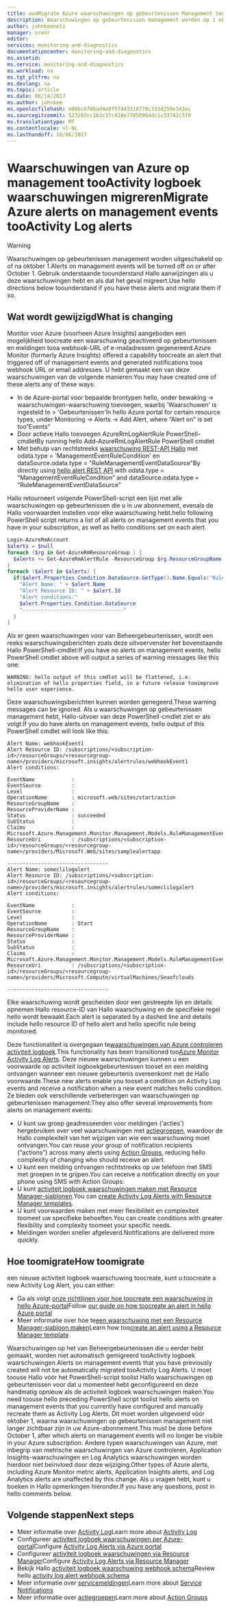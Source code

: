 ```yaml
---
title: aaaMigrate Azure waarschuwingen op gebeurtenissen Management tooActivity logboek waarschuwingen | Microsoft Docs
description: Waarschuwingen op gebeurtenissen management worden op 1 oktober verwijderd. Voorbereiden door te migreren bestaande waarschuwingen.
author: johnkemnetz
manager: orenr
editor: 
services: monitoring-and-diagnostics
documentationcenter: monitoring-and-diagnostics
ms.assetid: 
ms.service: monitoring-and-diagnostics
ms.workload: na
ms.tgt_pltfrm: na
ms.devlang: na
ms.topic: article
ms.date: 08/14/2017
ms.author: johnkem
ms.openlocfilehash: e00bc4f0bad4e8f97443310770c333d250e343ec
ms.sourcegitcommit: 523283cc1b3c37c428e77850964dc1c33742c5f0
ms.translationtype: MT
ms.contentlocale: nl-NL
ms.lasthandoff: 10/06/2017
---
```

# <a name="migrate-azure-alerts-on-management-events-tooactivity-log-alerts"></a><span data-ttu-id="7e0b0-104">Waarschuwingen van Azure op management tooActivity logboek waarschuwingen migreren</span><span class="sxs-lookup"><span data-stu-id="7e0b0-104">Migrate Azure alerts on management events tooActivity Log alerts</span></span>


> [!WARNING]
> <span data-ttu-id="7e0b0-105">Waarschuwingen op gebeurtenissen management worden uitgeschakeld op of na oktober 1.</span><span class="sxs-lookup"><span data-stu-id="7e0b0-105">Alerts on management events will be turned off on or after October 1.</span></span> <span data-ttu-id="7e0b0-106">Gebruik onderstaande toounderstand Hallo aanwijzingen als u deze waarschuwingen hebt en als dat het geval migreert.</span><span class="sxs-lookup"><span data-stu-id="7e0b0-106">Use hello directions below toounderstand if you have these alerts and migrate them if so.</span></span>
>
> 

## <a name="what-is-changing"></a><span data-ttu-id="7e0b0-107">Wat wordt gewijzigd</span><span class="sxs-lookup"><span data-stu-id="7e0b0-107">What is changing</span></span>

<span data-ttu-id="7e0b0-108">Monitor voor Azure (voorheen Azure Insights) aangeboden een mogelijkheid toocreate een waarschuwing geactiveerd op gebeurtenissen en meldingen tooa webhook-URL of e-mailadressen gegenereerd.</span><span class="sxs-lookup"><span data-stu-id="7e0b0-108">Azure Monitor (formerly Azure Insights) offered a capability toocreate an alert that triggered off of management events and generated notifications tooa webhook URL or email addresses.</span></span> <span data-ttu-id="7e0b0-109">U hebt gemaakt een van deze waarschuwingen van de volgende manieren:</span><span class="sxs-lookup"><span data-stu-id="7e0b0-109">You may have created one of these alerts any of these ways:</span></span>
* <span data-ttu-id="7e0b0-110">In de Azure-portal voor bepaalde brontypen hello, onder bewaking -> waarschuwingen-waarschuwing toevoegen, waarbij 'Waarschuwen' is ingesteld te > 'Gebeurtenissen'</span><span class="sxs-lookup"><span data-stu-id="7e0b0-110">In hello Azure portal for certain resource types, under Monitoring -> Alerts -> Add Alert, where “Alert on” is set too“Events”</span></span>
* <span data-ttu-id="7e0b0-111">Door actieve Hallo toevoegen AzureRmLogAlertRule PowerShell-cmdlet</span><span class="sxs-lookup"><span data-stu-id="7e0b0-111">By running hello Add-AzureRmLogAlertRule PowerShell cmdlet</span></span>
* <span data-ttu-id="7e0b0-112">Met behulp van rechtstreeks [waarschuwing REST-API Hallo](http://docs.microsoft.com/rest/api/monitor/alertrules) met odata.type = 'ManagementEventRuleCondition' en dataSource.odata.type = "RuleManagementEventDataSource"</span><span class="sxs-lookup"><span data-stu-id="7e0b0-112">By directly using [hello alert REST API](http://docs.microsoft.com/rest/api/monitor/alertrules) with odata.type = “ManagementEventRuleCondition” and dataSource.odata.type = “RuleManagementEventDataSource”</span></span>
 
<span data-ttu-id="7e0b0-113">Hallo retourneert volgende PowerShell-script een lijst met alle waarschuwingen op gebeurtenissen die u in uw abonnement, evenals de Hallo voorwaarden instellen voor elke waarschuwing hebt.</span><span class="sxs-lookup"><span data-stu-id="7e0b0-113">hello following PowerShell script returns a list of all alerts on management events that you have in your subscription, as well as hello conditions set on each alert.</span></span>

```powershell
Login-AzureRmAccount
$alerts = $null
foreach ($rg in Get-AzureRmResourceGroup ) {
  $alerts += Get-AzureRmAlertRule -ResourceGroup $rg.ResourceGroupName
}
foreach ($alert in $alerts) {
  if($alert.Properties.Condition.DataSource.GetType().Name.Equals("RuleManagementEventDataSource")) {
    "Alert Name: " + $alert.Name
    "Alert Resource ID: " + $alert.Id
    "Alert conditions:"
    $alert.Properties.Condition.DataSource
    "---------------------------------"
  }
} 
```

<span data-ttu-id="7e0b0-114">Als er geen waarschuwingen voor van Beheergebeurtenissen, wordt een reeks waarschuwingsberichten zoals deze uitvoervenster het bovenstaande Hallo PowerShell-cmdlet:</span><span class="sxs-lookup"><span data-stu-id="7e0b0-114">If you have no alerts on management events, hello PowerShell cmdlet above will output a series of warning messages like this one:</span></span>

`WARNING: hello output of this cmdlet will be flattened, i.e. elimination of hello properties field, in a future release tooimprove hello user experience.`

<span data-ttu-id="7e0b0-115">Deze waarschuwingsberichten kunnen worden genegeerd.</span><span class="sxs-lookup"><span data-stu-id="7e0b0-115">These warning messages can be ignored.</span></span> <span data-ttu-id="7e0b0-116">Als u waarschuwingen op gebeurtenissen management hebt, Hallo-uitvoer van deze PowerShell-cmdlet ziet er als volgt:</span><span class="sxs-lookup"><span data-stu-id="7e0b0-116">If you do have alerts on management events, hello output of this PowerShell cmdlet will look like this:</span></span>

```
Alert Name: webhookEvent1
Alert Resource ID: /subscriptions/<subscription-id>/resourceGroups/<resourcegroup-name>/providers/microsoft.insights/alertrules/webhookEvent1
Alert conditions:

EventName            : 
EventSource          : 
Level                : 
OperationName        : microsoft.web/sites/start/action
ResourceGroupName    : 
ResourceProviderName : 
Status               : succeeded
SubStatus            : 
Claims               : Microsoft.Azure.Management.Monitor.Management.Models.RuleManagementEventClaimsDataSource
ResourceUri          : /subscriptions/<subscription-id>/resourceGroups/<resourcegroup-name>/providers/Microsoft.Web/sites/samplealertapp

---------------------------------
Alert Name: someclilogalert
Alert Resource ID: /subscriptions/<subscription-id>/resourceGroups/<resourcegroup-name>/providers/microsoft.insights/alertrules/someclilogalert
Alert conditions:

EventName            : 
EventSource          : 
Level                : 
OperationName        : Start
ResourceGroupName    : 
ResourceProviderName : 
Status               : 
SubStatus            : 
Claims               : Microsoft.Azure.Management.Monitor.Management.Models.RuleManagementEventClaimsDataSource
ResourceUri          : /subscriptions/<subscription-id>/resourceGroups/<resourcegroup-name>/providers/Microsoft.Compute/virtualMachines/Seaofclouds

---------------------------------
```

<span data-ttu-id="7e0b0-117">Elke waarschuwing wordt gescheiden door een gestreepte lijn en details opnemen Hallo resource-ID van Hallo waarschuwing en de specifieke regel hello wordt bewaakt.</span><span class="sxs-lookup"><span data-stu-id="7e0b0-117">Each alert is separated by a dashed line and details include hello resource ID of hello alert and hello specific rule being monitored.</span></span>

<span data-ttu-id="7e0b0-118">Deze functionaliteit is overgegaan te[waarschuwingen van Azure controleren activiteit logboek](monitoring-activity-log-alerts.md).</span><span class="sxs-lookup"><span data-stu-id="7e0b0-118">This functionality has been transitioned too[Azure Monitor Activity Log Alerts](monitoring-activity-log-alerts.md).</span></span> <span data-ttu-id="7e0b0-119">Deze nieuwe waarschuwingen kunnen u een voorwaarde op activiteit logboekgebeurtenissen tooset en een melding ontvangen wanneer een nieuwe gebeurtenis overeenkomt met de Hallo voorwaarde.</span><span class="sxs-lookup"><span data-stu-id="7e0b0-119">These new alerts enable you tooset a condition on Activity Log events and receive a notification when a new event matches hello condition.</span></span> <span data-ttu-id="7e0b0-120">Ze bieden ook verschillende verbeteringen van waarschuwingen op gebeurtenissen management:</span><span class="sxs-lookup"><span data-stu-id="7e0b0-120">They also offer several improvements from alerts on management events:</span></span>
* <span data-ttu-id="7e0b0-121">U kunt uw groep geadresseerden voor meldingen ('acties') hergebruiken over veel waarschuwingen met [actiegroepen](monitoring-action-groups.md), waardoor de Hallo complexiteit van het wijzigen van wie een waarschuwing moet ontvangen.</span><span class="sxs-lookup"><span data-stu-id="7e0b0-121">You can reuse your group of notification recipients (“actions”) across many alerts using [Action Groups](monitoring-action-groups.md), reducing hello complexity of changing who should receive an alert.</span></span>
* <span data-ttu-id="7e0b0-122">U kunt een melding ontvangen rechtstreeks op uw telefoon met SMS met groepen in te grijpen.</span><span class="sxs-lookup"><span data-stu-id="7e0b0-122">You can receive a notification directly on your phone using SMS with Action Groups.</span></span>
* <span data-ttu-id="7e0b0-123">U kunt [activiteit logboek waarschuwingen maken met Resource Manager-sjablonen](monitoring-create-activity-log-alerts-with-resource-manager-template.md).</span><span class="sxs-lookup"><span data-stu-id="7e0b0-123">You can [create Activity Log Alerts with Resource Manager templates](monitoring-create-activity-log-alerts-with-resource-manager-template.md).</span></span>
* <span data-ttu-id="7e0b0-124">U kunt voorwaarden maken met meer flexibiliteit en complexiteit toomeet uw specifieke behoeften.</span><span class="sxs-lookup"><span data-stu-id="7e0b0-124">You can create conditions with greater flexibility and complexity toomeet your specific needs.</span></span>
* <span data-ttu-id="7e0b0-125">Meldingen worden sneller afgeleverd.</span><span class="sxs-lookup"><span data-stu-id="7e0b0-125">Notifications are delivered more quickly.</span></span>
 
## <a name="how-toomigrate"></a><span data-ttu-id="7e0b0-126">Hoe toomigrate</span><span class="sxs-lookup"><span data-stu-id="7e0b0-126">How toomigrate</span></span>
 
<span data-ttu-id="7e0b0-127">een nieuwe activiteit logboek waarschuwing toocreate, kunt u:</span><span class="sxs-lookup"><span data-stu-id="7e0b0-127">toocreate a new Activity Log Alert, you can either:</span></span>
* <span data-ttu-id="7e0b0-128">Ga als volgt [onze richtlijnen voor hoe toocreate een waarschuwing in hello Azure-portal](monitoring-activity-log-alerts.md)</span><span class="sxs-lookup"><span data-stu-id="7e0b0-128">Follow [our guide on how toocreate an alert in hello Azure portal](monitoring-activity-log-alerts.md)</span></span>
* <span data-ttu-id="7e0b0-129">Meer informatie over hoe te[een waarschuwing met een Resource Manager-sjabloon maken](monitoring-create-activity-log-alerts-with-resource-manager-template.md)</span><span class="sxs-lookup"><span data-stu-id="7e0b0-129">Learn how too[create an alert using a Resource Manager template](monitoring-create-activity-log-alerts-with-resource-manager-template.md)</span></span>
 
<span data-ttu-id="7e0b0-130">Waarschuwingen op het van Beheergebeurtenissen die u eerder hebt gemaakt, worden niet automatisch gemigreerd tooActivity logboek waarschuwingen.</span><span class="sxs-lookup"><span data-stu-id="7e0b0-130">Alerts on management events that you have previously created will not be automatically migrated tooActivity Log Alerts.</span></span> <span data-ttu-id="7e0b0-131">U moet toouse Hallo vóór het PowerShell-script toolist Hallo waarschuwingen op gebeurtenissen voor dat u momenteel hebt geconfigureerd en deze handmatig opnieuw als de activiteit logboek waarschuwingen maken.</span><span class="sxs-lookup"><span data-stu-id="7e0b0-131">You need toouse hello preceding PowerShell script toolist hello alerts on management events that you currently have configured and manually recreate them as Activity Log Alerts.</span></span> <span data-ttu-id="7e0b0-132">Dit moet worden uitgevoerd vóór oktober 1, waarna waarschuwingen op gebeurtenissen management niet langer zichtbaar zijn in uw Azure-abonnement.</span><span class="sxs-lookup"><span data-stu-id="7e0b0-132">This must be done before October 1, after which alerts on management events will no longer be visible in your Azure subscription.</span></span> <span data-ttu-id="7e0b0-133">Andere typen waarschuwingen van Azure, met inbegrip van metrische waarschuwingen van Azure controleren, Application Insights-waarschuwingen en Log Analytics waarschuwingen worden hierdoor niet beïnvloed door deze wijziging.</span><span class="sxs-lookup"><span data-stu-id="7e0b0-133">Other types of Azure alerts, including Azure Monitor metric alerts, Application Insights alerts, and Log Analytics alerts are unaffected by this change.</span></span> <span data-ttu-id="7e0b0-134">Als u vragen hebt, kunt u boeken in Hallo opmerkingen hieronder.</span><span class="sxs-lookup"><span data-stu-id="7e0b0-134">If you have any questions, post in hello comments below.</span></span>


## <a name="next-steps"></a><span data-ttu-id="7e0b0-135">Volgende stappen</span><span class="sxs-lookup"><span data-stu-id="7e0b0-135">Next steps</span></span>

* <span data-ttu-id="7e0b0-136">Meer informatie over [Activity Log](monitoring-overview-activity-logs.md)</span><span class="sxs-lookup"><span data-stu-id="7e0b0-136">Learn more about [Activity Log](monitoring-overview-activity-logs.md)</span></span>
* <span data-ttu-id="7e0b0-137">Configureer [activiteit logboek waarschuwingen per Azure-portal](monitoring-activity-log-alerts.md)</span><span class="sxs-lookup"><span data-stu-id="7e0b0-137">Configure [Activity Log Alerts via Azure portal](monitoring-activity-log-alerts.md)</span></span>
* <span data-ttu-id="7e0b0-138">Configureer [activiteit logboek waarschuwingen via Resource Manager](monitoring-create-activity-log-alerts-with-resource-manager-template.md)</span><span class="sxs-lookup"><span data-stu-id="7e0b0-138">Configure [Activity Log Alerts via Resource Manager](monitoring-create-activity-log-alerts-with-resource-manager-template.md)</span></span>
* <span data-ttu-id="7e0b0-139">Bekijk Hallo [activiteit logboek waarschuwing webhook schema](monitoring-activity-log-alerts-webhook.md)</span><span class="sxs-lookup"><span data-stu-id="7e0b0-139">Review hello [activity log alert webhook schema](monitoring-activity-log-alerts-webhook.md)</span></span>
* <span data-ttu-id="7e0b0-140">Meer informatie over [servicemeldingen](monitoring-service-notifications.md)</span><span class="sxs-lookup"><span data-stu-id="7e0b0-140">Learn more about [Service Notifications](monitoring-service-notifications.md)</span></span>
* <span data-ttu-id="7e0b0-141">Meer informatie over [actiegroepen](monitoring-action-groups.md)</span><span class="sxs-lookup"><span data-stu-id="7e0b0-141">Learn more about [Action Groups](monitoring-action-groups.md)</span></span>
